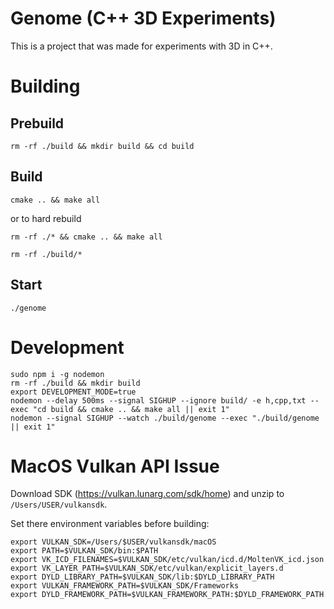 # Genome (C++ 3D Experiments)

This is a project that was made for experiments with 3D in C++.

# Building

## Prebuild

```
rm -rf ./build && mkdir build && cd build
```

## Build

```
cmake .. && make all
```

or to hard rebuild

```
rm -rf ./* && cmake .. && make all
```

```
rm -rf ./build/*
```

## Start

```
./genome
```

# Development

```
sudo npm i -g nodemon
rm -rf ./build && mkdir build
export DEVELOPMENT_MODE=true
nodemon --delay 500ms --signal SIGHUP --ignore build/ -e h,cpp,txt --exec "cd build && cmake .. && make all || exit 1"
nodemon --signal SIGHUP --watch ./build/genome --exec "./build/genome || exit 1"
```

# MacOS Vulkan API Issue

Download SDK (https://vulkan.lunarg.com/sdk/home) and unzip to `/Users/USER/vulkansdk`.

Set there environment variables before building:

```
export VULKAN_SDK=/Users/$USER/vulkansdk/macOS
export PATH=$VULKAN_SDK/bin:$PATH
export VK_ICD_FILENAMES=$VULKAN_SDK/etc/vulkan/icd.d/MoltenVK_icd.json
export VK_LAYER_PATH=$VULKAN_SDK/etc/vulkan/explicit_layers.d
export DYLD_LIBRARY_PATH=$VULKAN_SDK/lib:$DYLD_LIBRARY_PATH
export VULKAN_FRAMEWORK_PATH=$VULKAN_SDK/Frameworks
export DYLD_FRAMEWORK_PATH=$VULKAN_FRAMEWORK_PATH:$DYLD_FRAMEWORK_PATH
```
